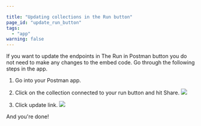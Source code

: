 ```yaml
---

title: "Updating collections in the Run button"
page_id: "update_run_button"
tags: 
  - "app"
warning: false
---
```


If you want to update the endpoints in The Run in Postman button you do not need to make any changes to the embed code. Go through the following steps in the app.

1. Go into your Postman app.

2. Click on the collection connected to your run button and hit Share.
![](https://www.getpostman.com/img/v1/docs/run_button/run_button_1.png)

3. Click update link.
![](https://www.getpostman.com/img/v2/docs/environments/share_update_link.png)

And you're done!
